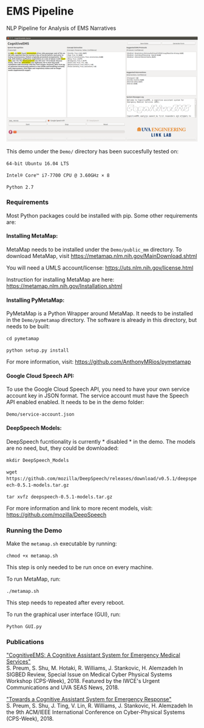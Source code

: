 # EMS Pipeline
NLP Pipeline for Analysis of EMS Narratives

![GUI](ETC/GUI.png)

This demo under the `Demo/` directory has been succesfully tested on:

`64-bit Ubuntu 16.04 LTS`

`Intel® Core™ i7-7700 CPU @ 3.60GHz × 8`

`Python 2.7` 

### Requirements

Most Python packages could be installed with pip. Some other requirements are:

#### Installing MetaMap:
MetaMap needs to be installed under the `Demo/public_mm` directory. To download MetaMap, visit <https://metamap.nlm.nih.gov/MainDownload.shtml>

You will need a UMLS account/license: <https://uts.nlm.nih.gov/license.html>

Instruction for installing MetaMap are here: <https://metamap.nlm.nih.gov/Installation.shtml>

#### Installing PyMetaMap:
PyMetaMap is a Python Wrapper around MetaMap. It needs to be installed in the `Demo/pymetamap` directory. The software is already in this directory, but needs to be built:

`cd pymetamap`

`python setup.py install`

For more information, visit: <https://github.com/AnthonyMRios/pymetamap>

#### Google Cloud Speech API:
To use the Google Cloud Speech API, you need to have your own service account key in JSON format. The service account must have the Speech API enabled enabled. It needs to be in the demo folder: 

`Demo/service-account.json`

#### DeepSpeech Models:

DeepSpeech fucntionality is currently * disabled * in the demo. The models are no need, but, they could be downloaded:

`mkdir DeepSpeech_Models`

`wget https://github.com/mozilla/DeepSpeech/releases/download/v0.5.1/deepspeech-0.5.1-models.tar.gz`

`tar xvfz deepspeech-0.5.1-models.tar.gz`

For more information and link to more recent models, visit: <https://github.com/mozilla/DeepSpeech>

### Running the Demo

Make the `metamap.sh` executable by running:

`chmod +x metamap.sh`

This step is only needed to be run once on every machine.

To run MetaMap, run:

`./metamap.sh`

This step needs to repeated after every reboot.

To run the graphical user interface (GUI), run:

`Python GUI.py`

### Publications

["CognitiveEMS: A Cognitive Assistant System for Emergency Medical Services"](http://faculty.virginia.edu/alemzadeh/papers/MEDCPS_2018.pdf)  
S. Preum, S. Shu, M. Hotaki, R. Williams, J. Stankovic, H. Alemzadeh
In SIGBED Review, Special Issue on Medical Cyber Physical Systems Workshop (CPS-Week), 2018.
 Featured by the IWCE's Urgent Communications and UVA SEAS News, 2018.
 
["Towards a Cognitive Assistant System for Emergency Response"](http://faculty.virginia.edu/alemzadeh/papers/ICCPS_Poster_2018.pdf)  
S. Preum, S. Shu, J. Ting, V. Lin, R. Williams, J. Stankovic, H. Alemzadeh
In the 9th ACM/IEEE International Conference on Cyber-Physical Systems (CPS-Week), 2018.
